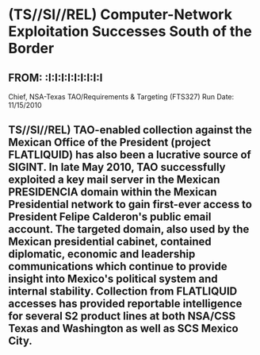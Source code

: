 # (TS//SI//REL) Computer-Network Exploitation Successes South of the Border 

## FROM: :I:I:I:I:I:I:I:I:I

Chief, NSA-Texas TAO/Requirements \& Targeting (FTS327)
Run Date: $11 / 15 / 2010$

## TS//SI//REL) TAO-enabled collection against the Mexican Office of the President (project FLATLIQUID) has also been a lucrative source of SIGINT. In late May 2010, TAO successfully exploited a key mail server in the Mexican PRESIDENCIA domain within the Mexican Presidential network to gain first-ever access to President Felipe Calderon's public email account. The targeted domain, also used by the Mexican presidential cabinet, contained diplomatic, economic and leadership communications which continue to provide insight into Mexico's political system and internal stability. Collection from FLATLIQUID accesses has provided reportable intelligence for several S2 product lines at both NSA/CSS Texas and Washington as well as SCS Mexico City.
